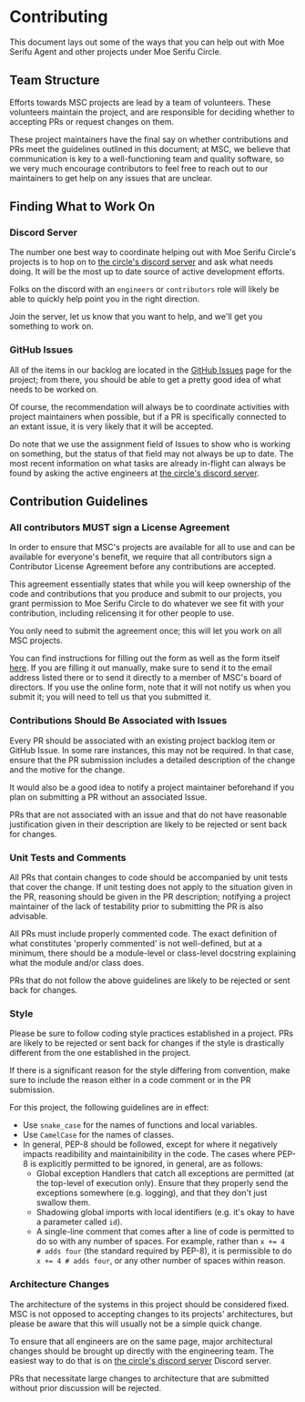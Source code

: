 # Contributing

This document lays out some of the ways that you can help out with Moe Serifu Agent and
other projects under Moe Serifu Circle.

## Team Structure
Efforts towards MSC projects are lead by a team of volunteers. These volunteers maintain
the project, and are responsible for deciding whether to accepting PRs or request changes
on them.

These project maintainers have the final say on whether contributions and PRs meet the
guidelines outlined in this document; at MSC, we believe that communication is key to a
well-functioning team and quality software, so we very much encourage contributors to feel
free to reach out to our maintainers to get help on any issues that are unclear.

## Finding What to Work On

### Discord Server

The number one best way to coordinate helping out with Moe Serifu Circle's projects is to
hop on to [the circle's discord server](https://discord.gg/URAA8SF) and ask what needs
doing. It will be the most up to date source of active development efforts.

Folks on the discord with an `engineers` or `contributors` role will likely be able to
quickly help point you in the right direction.

Join the server, let us know that you want to help, and we'll get you something to work
on.

### GitHub Issues

All of the items in our backlog are located in the [GitHub Issues](https://github.com/moe-serifu-circle/moe-serifu-agent/issues)
page for the project; from there, you should be able to get a pretty good idea of what
needs to be worked on.

Of course, the recommendation will always be to coordinate activities with project
maintainers when possible, but if a PR is specifically connected to an extant issue,
it is very likely that it will be accepted.

Do note that we use the assignment field of Issues to show who is working on something,
but the status of that field may not always be up to date. The most recent information
on what tasks are already in-flight can always be found by asking the active engineers
at [the circle's discord server](https://discord.gg/URAA8SF).

## Contribution Guidelines

### All contributors MUST sign a License Agreement

In order to ensure that MSC's projects are available for all to use and can be available
for everyone's benefit, we require that all contributors sign a Contributor License
Agreement before any contributions are accepted.

This agreement essentially states that while you will keep ownership of the code and
contributions that you produce and submit to our projects, you grant permission to Moe
Serifu Circle to do whatever we see fit with your contribution, including relicensing it
for other people to use.

You only need to submit the agreement once; this will let you work on all MSC projects.

You can find instructions for filling out the form as well as the form itself
[here](https://goo.gl/forms/hu1hTNZs1xj2mFnF2). If you are filling it out manually, make
sure to send it to the email address listed there or to send it directly to a member of MSC's
board of directors. If you use the online form, note that it will not notify us when you
submit it; you will need to tell us that you submitted it.

### Contributions Should Be Associated with Issues

Every PR should be associated with an existing project backlog item or GitHub Issue. In
some rare instances, this may not be required. In that case, ensure that the PR submission
includes a detailed description of the change and the motive for the change.

It would also be a good idea to notify a project maintainer beforehand if you plan on
submitting a PR without an associated Issue.

PRs that are not associated with an issue and that do not have reasonable justification given
in their description are likely to be rejected or sent back for changes.

### Unit Tests and Comments

All PRs that contain changes to code should be accompanied by unit tests that cover the
change. If unit testing does not apply to the situation given in the PR, reasoning should
be given in the PR description; notifying a project maintainer of the lack of testability
prior to submitting the PR is also advisable.

All PRs must include properly commented code. The exact definition of what constitutes
'properly commented' is not well-defined, but at a minimum, there should be a module-level
or class-level docstring explaining what the module and/or class does.

PRs that do not follow the above guidelines are likely to be rejected or sent back for
changes.

### Style

Please be sure to follow coding style practices established in a project. PRs are likely
to be rejected or sent back for changes if the style is drastically different from the
one established in the project.

If there is a significant reason for the style differing from convention, make sure to
include the reason either in a code comment or in the PR submission.

For this project, the following guidelines are in effect:

* Use `snake_case` for the names of functions and local variables.
* Use `CamelCase` for the names of classes.
* In general, PEP-8 should be followed, except for where it negatively impacts readibility
and maintainibility in the code. The cases where PEP-8 is explicitly permitted to be ignored,
in general, are as follows:
  * Global exception Handlers that catch all exceptions are permitted (at the top-level
  of execution only). Ensure that they properly send the exceptions somewhere (e.g.
  logging), and that they don't just swallow them.
  * Shadowing global imports with local identifiers (e.g. it's okay to have a parameter
  called `id`).
  * A single-line comment that comes after a line of code is permitted to do so with any
  number of spaces. For example, rather than `x += 4  # adds four` (the standard required
  by PEP-8), it is permissible to do `x += 4 # adds four`, or any other number of spaces
  within reason.


### Architecture Changes

The architecture of the systems in this project should be considered fixed. MSC is not
opposed to accepting changes to its projects' architectures, but please be aware that
this will usually not be a simple quick change.

To ensure that all engineers are on the same page, major architectural changes should
be brought up directly with the engineering team. The easiest way to do that is on
[the circle's discord server](https://discord.gg/URAA8SF) Discord server.

PRs that necessitate large changes to architecture that are submitted without prior
discussion will be rejected.

